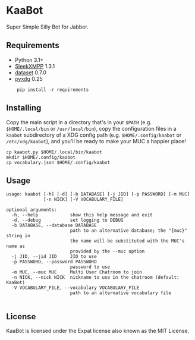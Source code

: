 KaaBot
======

Super Simple Silly Bot for Jabber.

Requirements
------------

* Python 3.1+
* [SleekXMPP](http://sleekxmpp.com/) 1.3.1
* [dataset](https://dataset.readthedocs.io/) 0.7.0
* [pyxdg](https://freedesktop.org/wiki/Software/pyxdg/) 0.25

```
    pip install -r requirements
```

Installing
----------

Copy the main script in a directory that's in your `$PATH` (e.g.
`$HOME/.local/bin` or `/usr/local/bin`), copy the configuration files in a
`kaabot` subdirectory of a XDG config path (e.g.  `$HOME/.config/kaabot` or
`/etc/xdg/kaabot`), and you'll be ready to make your MUC a happier place!

```
cp kaabot.py $HOME/.local/bin/kaabot
mkdir $HOME/.config/kaabot
cp vocabulary.json $HOME/.config/kaabot
```

Usage
-----

```
usage: kaabot [-h] [-d] [-b DATABASE] [-j JID] [-p PASSWORD] [-m MUC]
              [-n NICK] [-V VOCABULARY_FILE]

optional arguments:
  -h, --help            show this help message and exit
  -d, --debug           set logging to DEBUG
  -b DATABASE, --database DATABASE
                        path to an alternative database; the "{muc}" string in
                        the name will be substituted with the MUC's name as
                        provided by the --muc option
  -j JID, --jid JID     JID to use
  -p PASSWORD, --password PASSWORD
                        password to use
  -m MUC, --muc MUC     Multi User Chatroom to join
  -n NICK, --nick NICK  nickname to use in the chatroom (default: KaaBot)
  -V VOCABULARY_FILE, --vocabulary VOCABULARY_FILE
                        path to an alternative vocabulary file
                        
```

License
-------

KaaBot is licensed under the Expat license also known as the MIT License.
